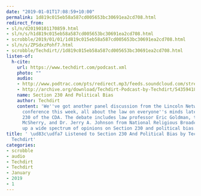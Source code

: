 ```yaml
---
date: "2019-01-01T17:08:59+10:00"
permalink: 1d819c015eb58a587cd005653bc30691ea2cd708.html
redirect_from:
- sl/n/d20190101170859.html
- sl/n/s/h1d819c015eb58a587cd005653bc30691ea2cd708.html
- scrobble/2019/01/01/1d819c015eb58a587cd005653bc30691ea2cd708.html
- sl/n/s/ZPSdxzPohf7.html
- scrobble/Techdirt//1d819c015eb58a587cd005653bc30691ea2cd708.html
listen-of:
  h-cite:
    url: https://www.techdirt.com/podcast.xml
    photo: ""
    audio:
    - http://www.podtrac.com/pts/redirect.mp3/feeds.soundcloud.com/stream/543594189-techdirt-section-230-and-political-bias.mp3
    - http://archive.org/download/Techdirt-Podcast-by-Techdirt/543594189-techdirt-section-230-and-political-bias.mp3
    name: Section 230 And Political Bias
    author: Techdirt
    content: 'We''ve got another panel discussion from the Lincoln Network''s Reboot
      conference this week, all about the law on everyone''s minds lately: Section
      230 of the CDA. The debate includes law professor Eric Goldman, the EFF''s Corynne
      McSherry, and Dr. Jerry A. Johnson from National Religious Broadcasters, offering
      up a wide spectrum of opinions on Section 230 and political bias.'
title: ' \ud83c\udfa7 Listened to Section 230 And Political Bias by Techdirt From
  Techdirt'
categories:
- scrobble
- audio
- Techdirt
- Techdirt
- January
- 2019
- 1
---
```

